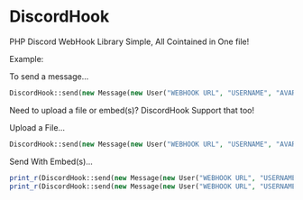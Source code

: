 # DiscordHook
PHP Discord WebHook Library
Simple, All Cointained in One file!

Example:

To send a message...
```php
DiscordHook::send(new Message(new User("WEBHOOK URL", "USERNAME", "AVARAR_URL"), "MSG"));
```

Need to upload a file or embed(s)? DiscordHook Support that too!

Upload a File...
```php
DiscordHook::send(new Message(new User("WEBHOOK URL", "USERNAME", "AVARAR_URL"), "MSG",new Upload("PATH TO FILE","FILE NAME")));
```

Send With Embed(s)...
```php
print_r(DiscordHook::send(new Message(new User("WEBHOOK URL", "USERNAME", "AVARAR_URL"), "MSG",new Embed("TITLE","DESCRIPTION","URL","COLOUR(hex)")))); //single embed
print_r(DiscordHook::send(new Message(new User("WEBHOOK URL", "USERNAME", "AVARAR_URL"), "MSG",[new Embed("TITLE","DESCRIPTION","URL","COLOUR(hex)"),new Embed("TITLE2","DESCRIPTION","URL","COLOUR(int)")]))); //multiple embeds
```
